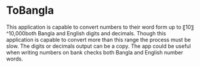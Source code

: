 # ToBangla
This application is capable to convert numbers to their word form up to 〖10〗^10,000both Bangla and English digits and decimals. Though this application is capable to convert more than this range the process must be slow. The digits or decimals output can be a copy. The app could be useful when writing numbers on bank checks both Bangla and English number words.
